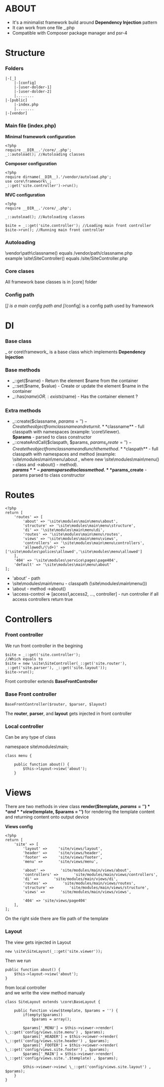 # ABOUT

*   It's a minimalist framework build around **Dependency Injection** pattern
*   It can work from one file _.php
*   Compatible with Composer package manager and psr-4

# Structure

### Folders

    |-[_]
        |-[config]
        |-[user-dolder-1]
        |-[user-dolder-2]
        |........
    |-[public]
        |-index.php
        |........
    |-[vendor]


### Main file (index.php)

**Minimal framework configuration**

    <?php
    require __DIR__.'/core/_.php';
    _::autoload(); //Autoloading classes

**Composer configuration**

    <?php
    require dirname(__DIR__).'/vendor/autoload.php';
    use core\framework\_;
    _::get('site.controller')->run();

**MVC configuration**

    <?php
    require __DIR__.'/core/_.php';

    _::autoload(); //Autoloading classes

    $site = _::get('site.controller'); //Loading main front controller
    $site->run(); //Running main front controller

### Autoloading

\vendor\path\classname() equals /vendor/path/classname.php  
example \site\SiteController() equals /site/SiteController.php

### Core clases

All framework base classes is in [core] folder

### Config path

[_] is a main config path and [_/config] is a config path used by framework  

# DI

### Base class

_ or core\framework\_ is a base class which implements **Dependency Injection**

### Base methods

*   _::get($name) - Return the element $name from the container
*   _::set($name, $value) - Create or update the element $name in the container
*   _::has($name) OR _::exists($name) - Has the container element ?

### Extra methods

*   _::create($classname, $params = '') - Create the object from classname and return it.  
    **$classname** - full classpath with namespaces (example: \core\Viewer).  
    **$params** - parsed to class constructor
*   _::createAndCall($claspath, $params, $params_create = '') - Create the object from classname and lunch the method.  
    **$claspath** - full classpath with namespaces and method (example: \site\modules\main\menu\about , where new \site\modules\main\menu() - class and ->about() - method).  
    **$params** - params parsed to class method.  
    **$params_create** - params parsed to class constructor

# Routes

    <?php
    return [
        'routes' => [
            'about' => '\site\modules\main\menu\about',
            'structure' => '\site\modules\main\menu\structure',
            'di' => '\site\modules\main\menu\di',
            'routes' => '\site\modules\main\menu\routes',
            'views' => '\site\modules\main\menu\views',
            'controllers' => '\site\modules\main\menu\controllers',
            'allowed\/(\d+)' => ['\site\modules\polices\allowed','\site\modules\menu\allowed']
        ],
        '404' => '\site\modules\service\pages\page404',
        'default' => '\site\modules\main\menu\about'
    ];


*   'about' - path
*   \site\modules\main\menu - classpath (\site\modules\main\menu())
*   \about - method ->about()
*   \access-control => [access1,access2, ..., controller] - run controller if all access controllers return true

# Controllers

### Front controller

We run front controller in the begining

    $site = _::get('site.controller');
    //Which equals to 
    $site = new \site\SiteController(_::get('site.router'), _::get('site.parser'), _::get('site.layout'));
    $site->run();

Front controller extends **BaseFrontController**

### Base Front controller

    BaseFrontController($router, $parser, $layout)

The **router**, **parser**, and **layout** gets injected in front controller

### Local controller

Can be any type of class

namespace site\modules\main;

    class menu {

        public function about() {
            $this->layout->view('about');
        }


# Views

There are two methods in view class **render($template, $params = '')** and **view($template, $params = '')** for rendering the template content and returning content onto output device

**Views config**

    <?php
    return [
        'site' => [
            'layout' =>     'site/views/layout',
            'header' =>     'site/views/header',
            'footer' =>     'site/views/footer',
            'menu' =>       'site/views/menu',

            'about' =>       'site/modules/main/views/about',
            'controllers' =>       'site/modules/main/views/controllers',
            'di' =>       'site/modules/main/views/di',
            'routes' =>       'site/modules/main/views/routes',
            'structure' =>       'site/modules/main/views/structure',
            'views' =>       'site/modules/main/views/views',

            '404' => 'site/views/page404'
        ],
    ];

On the right side there are file path of the template

### Layout

The view gets injected in Layout

    new \site\SiteLayout(_::get('site.viewer'));

Then we run

    public function about() {
        $this->layout->view('about');
    }

from local controller  
and we write the view method manualy

    class SiteLayout extends \core\BaseLayout {

        public function view($template, $params = '') {
            if(empty($params))
                $params = array();

            $params['_MENU'] = $this->viewer->render( \_::get('config/views.site.menu') , $params);
            $params['_HEADER'] = $this->viewer->render( \_::get('config/views.site.header') , $params);
            $params['_FOOTER'] = $this->viewer->render( \_::get('config/views.site.footer') , $params);
            $params['_MAIN'] = $this->viewer->render( \_::get('config/views.site.'.$template) , $params);

            $this->viewer->view( \_::get('config/views.site.layout') , $params);
        }
    }